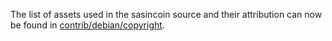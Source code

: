 The list of assets used in the sasincoin source and their attribution can now be found in [contrib/debian/copyright](../contrib/debian/copyright).
